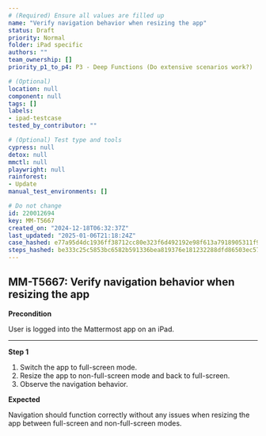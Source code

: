 ```yaml
---
# (Required) Ensure all values are filled up
name: "Verify navigation behavior when resizing the app"
status: Draft
priority: Normal
folder: iPad specific
authors: ""
team_ownership: []
priority_p1_to_p4: P3 - Deep Functions (Do extensive scenarios work?)

# (Optional)
location: null
component: null
tags: []
labels:
- ipad-testcase
tested_by_contributor: ""

# (Optional) Test type and tools
cypress: null
detox: null
mmctl: null
playwright: null
rainforest:
- Update
manual_test_environments: []

# Do not change
id: 220012694
key: MM-T5667
created_on: "2024-12-18T06:32:37Z"
last_updated: "2025-01-06T21:18:24Z"
case_hashed: e77a95d4dc1936ff38712cc80e323f6d492192e98f613a7918905311f97317cbe74888a23266eb5a271f51331867d5dc
steps_hashed: be333c25c5853bc6582b591336bea819376e181232288dfd86503ec574251dd6343942f679b46e85641bca898187dae5
---
```


<!-- (Auto-generated) Based on frontmatter's "key" and "name" -->

## MM-T5667: Verify navigation behavior when resizing the app

**Precondition**

User is logged into the Mattermost app on an iPad.

---

**Step 1**

1. Switch the app to full-screen mode.
2. Resize the app to non-full-screen mode and back to full-screen.
3. Observe the navigation behavior.

**Expected**

Navigation should function correctly without any issues when resizing the app between full-screen and non-full-screen modes.
